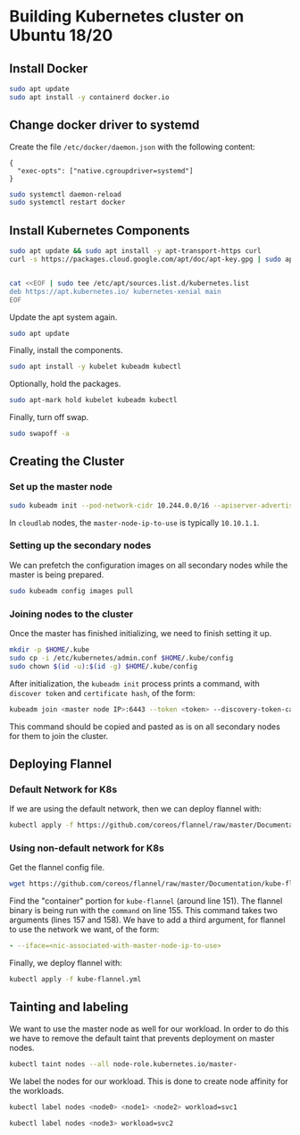# Building Kubernetes cluster on Ubuntu 18/20

## Install Docker

```bash
sudo apt update
sudo apt install -y containerd docker.io
```

## Change docker driver to systemd

Create the file `/etc/docker/daemon.json` with the following content:

```None
{
  "exec-opts": ["native.cgroupdriver=systemd"]
}
```

```bash
sudo systemctl daemon-reload
sudo systemctl restart docker
```

## Install Kubernetes Components

```bash
sudo apt update && sudo apt install -y apt-transport-https curl
curl -s https://packages.cloud.google.com/apt/doc/apt-key.gpg | sudo apt-key add -


cat <<EOF | sudo tee /etc/apt/sources.list.d/kubernetes.list
deb https://apt.kubernetes.io/ kubernetes-xenial main
EOF
```

Update the apt system again.

```bash
sudo apt update
```

Finally, install the components.

```bash
sudo apt install -y kubelet kubeadm kubectl
```

Optionally, hold the packages.

```bash
sudo apt-mark hold kubelet kubeadm kubectl
```

Finally, turn off swap.

```bash
sudo swapoff -a
```

## Creating the Cluster

### Set up the master node

```bash
sudo kubeadm init --pod-network-cidr 10.244.0.0/16 --apiserver-advertise-address <master-node-ip-to-use>
```

In `cloudlab` nodes, the `master-node-ip-to-use` is typically `10.10.1.1`.

### Setting up the secondary nodes

We can prefetch the configuration images on all secondary nodes while the master is being prepared.

```bash
sudo kubeadm config images pull
```

### Joining nodes to the cluster

Once the master has finished initializing, we need to finish setting it up.

```bash
mkdir -p $HOME/.kube
sudo cp -i /etc/kubernetes/admin.conf $HOME/.kube/config
sudo chown $(id -u):$(id -g) $HOME/.kube/config
```

After initialization, the `kubeadm init` process prints a command, with `discover token` and `certificate hash`, of the form:

```bash
kubeadm join <master node IP>:6443 --token <token> --discovery-token-ca-cert-hash sha256:<ca cert hash>
```

This command should be copied and pasted as is on all secondary nodes for them to join the cluster.

## Deploying Flannel

### Default Network for K8s

If we are using the default network, then we can deploy flannel with:

```bash
kubectl apply -f https://github.com/coreos/flannel/raw/master/Documentation/kube-flannel.yml
```

### Using non-default network for K8s

Get the flannel config file.

```bash
wget https://github.com/coreos/flannel/raw/master/Documentation/kube-flannel.yml
```

Find the "container" portion for `kube-flannel` (around line 151). The flannel binary is being run with the `command` on line 155. This command takes two arguments (lines 157 and 158). We have to add a third argument, for flannel to use the network we want, of the form:

```yaml
- --iface=<nic-associated-with-master-node-ip-to-use>
```

Finally, we deploy flannel with:

```bash
kubectl apply -f kube-flannel.yml
```

## Tainting and labeling

We want to use the master node as well for our workload. In order to do this we have to remove the default taint that prevents deployment on master nodes.

```bash
kubectl taint nodes --all node-role.kubernetes.io/master-
```

We label the nodes for our workload. This is done to create node affinity for the workloads.

```bash
kubectl label nodes <node0> <node1> <node2> workload=svc1

kubectl label nodes <node3> workload=svc2
```